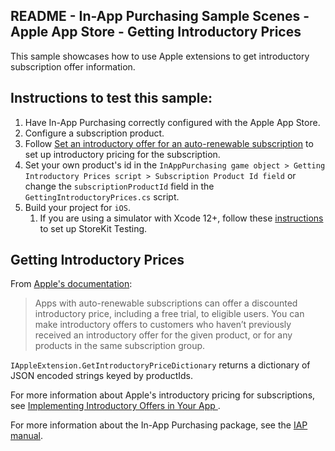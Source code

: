 ## README - In-App Purchasing Sample Scenes - Apple App Store - Getting Introductory Prices

This sample showcases how to use Apple extensions to get introductory subscription offer information.

## Instructions to test this sample:

1. Have In-App Purchasing correctly configured with
   the Apple App Store.
2. Configure a subscription product.
3. Follow [Set an introductory offer for an auto-renewable subscription](https://help.apple.com/app-store-connect/#/deve1d49254f) to set up introductory pricing for the subscription.
4. Set your own product's id in the `InAppPurchasing game object > Getting Introductory Prices script > Subscription Product Id field`
   or change the `subscriptionProductId` field in the `GettingIntroductoryPrices.cs` script.
5. Build your project for `iOS`.
   1. If you are using a simulator with Xcode 12+, follow these [instructions](https://developer.apple.com/documentation/xcode/setting-up-storekit-testing-in-xcode)
      to set up StoreKit Testing.

## Getting Introductory Prices

From [Apple's documentation](https://developer.apple.com/documentation/storekit/original_api_for_in-app_purchase/subscriptions_and_offers/implementing_introductory_offers_in_your_app):
> Apps with auto-renewable subscriptions can offer a discounted introductory price, including a free trial, to eligible users. You can make introductory offers to customers who haven’t previously received an introductory offer for the given product, or for any products in the same subscription group.

`IAppleExtension.GetIntroductoryPriceDictionary` returns a dictionary of JSON encoded strings keyed by productIds.

For more information about Apple's introductory pricing for subscriptions, see [Implementing Introductory Offers in Your App
](https://developer.apple.com/documentation/storekit/original_api_for_in-app_purchase/subscriptions_and_offers/implementing_introductory_offers_in_your_app).

For more information about the In-App Purchasing package, see the [IAP manual](https://docs.unity.com/ugs/en-us/manual/iap/manual/overview).
